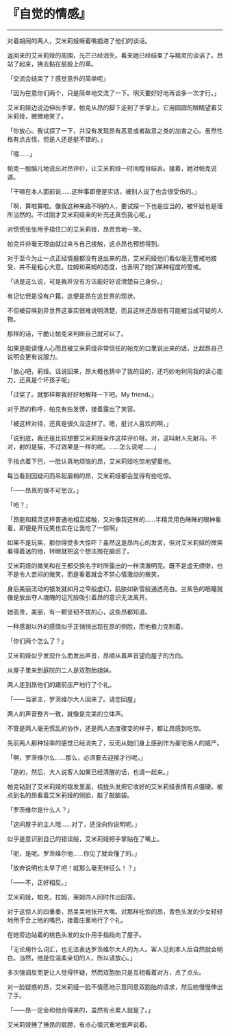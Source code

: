 # 『自觉的情感』

------

对着胡闹的两人，艾米莉娅噘着嘴插进了他们的谈话。

返回来的艾米莉娅的周围，光芒已经消失。看来她已经结束了与精灵的谈话了。昂站了起来，拂去黏在屁股上的草。

「交流会结束了？感觉意外的简单呢」

「因为在意你们两个，只是简单地交流了一下。明天要好好地再谈多一次才行。」

艾米莉娅边说边伸出手掌，帕克从昂的脚下走到了手掌上。它用圆圆的眼睛望着艾米莉娅，微微地笑了。

「你放心。我试探了一下，并没有发现昂有恶意或者敌意之类的加害之心。虽然性格有点古怪，但是人还是挺不错的。」

「喂……」

帕克一股脑儿地说出对昂评价，让艾米莉娅一时间瞠目结舌。接着，她对帕克说道。

「干嘛在本人面前说……这种事即便是实话，被别人说了也会很受伤的。」

「啊，算啦算啦。像我这种来路不明的人，要试探一下也是应当的，被怀疑也是理所当然的。不过刚才艾米莉娅亲的补充还真伤我心呢。」

对慌慌张张用手捂住口的艾米莉娅，昂苦苦地一笑。

帕克并非毫无理由就过来与自己接触，这点昂也预想得到。

对于至今为止一点正经情报都没有说出来的昂，艾米莉娅他们看似毫无警戒地接受，并不是粗心大意。拉姆和莱姆的态度，也表明了她们某种程度的警戒。

「话是这么说，可是我并没有方法能好好说清楚自己身份。」

有记忆但是没有户籍，这便是昂在这世界的现状。

不但被召唤到异世界这事实很难说明清楚，而且这样还昂很有可能被当成可疑的人物。

那样的话，干脆让帕克来判断自己就可以了。

如果是能读懂人心而且被艾米莉娅非常信任的帕克的口里说出来的话，比起昂自己说明会更有说服力。

「放心吧，莉娅。话说回来，昂大概也猜中了我的目的，还巧妙地利用我的读心能力，还真是个坏孩子呢」

「过奖了。就那样帮我好好地解释一下吧。My friend。」

对于昂的称呼，帕克有些发愣，接着露出了笑容。

「被这样对待，还真是很久没这样了。嗯，挺讨人喜欢的啊，」

「说到底，我还是比较想要艾米莉娅亲作这样评价呀。对，这叫射人先射马。不对，射的是猫，不过效果是一样的呢。……怎么说呢……」

手指点着下巴，一脸认真地烦恼的昂，艾米莉娅吃惊地望着他。

每当看到因疑问而吊起眉梢的昂，艾米莉娅都会显得有些吃惊。

「——昂真的很不可思议。」

「哈？」

「昂能和精灵这样普通地相互接触，又对像我这样的……半精灵用色眯眯的眼神看着，即便是开玩笑也实在让我吃了一惊啊」

如果不是玩笑，那你得受多大惊吓？虽然这是昂内心的发言，但对艾米莉娅的微笑看得着迷的他，转眼就把这个想法抛在脑后了。

艾米莉娅的微笑和在王都交换名字时所露出的一样清澈明亮。既不是虚无缥缈，也不是令人苦闷的微笑，而是看着就会不禁心情激动的微笑。

身后美丽流动的银发就如月之雫般虚幻，肌肤如新雪般通透亮白。兰紫色的眼瞳就像是放出夺人魂魄的诅咒般吸引着昂的意识无法离开。

她高贵，美丽，有一颗坚韧不拔的心，这些昂都知道。

一种感谢以外的感情似乎正悄悄出现在昂的侧脸，而他极力克制着。

「你们两个怎么了？」

艾米莉娅似乎发现什么而发出声音，昂顺从着声音望向屋子的方向。

从屋子里来到庭院的二人是双胞胎姐妹。

两人走到昂他们的跟前庄严地行了个礼。

「——当家主，罗茨维尔大人回来了。请您回屋」

两人的声音整齐一致，就像是完美的立体声。

不管是两人毫无慌乱的协作，还是两人态度骤变的样子，都让昂感到吃惊。

先前两人那种轻率的感觉已经消失了，反而从她们身上感到作为豪宅佣人的威严。

「啊，罗茨维尔么……那么，必须要去迎接才行呢。」

「是的，然后，大人说客人如果已经清醒的话，也请一起来。」

帕克钻到了艾米莉娅的银发里面，梳拢头发把它收好的艾米莉娅表情有点僵硬。被点到名的昂看着艾米莉娅的侧脸，敲了敲脑袋。

「罗茨维尔是什么人？」

「这间屋子的主人哦……对了，还没向你说明呢。」

似乎是意识到自己的错误般，艾米莉娅把手掌贴在了嘴上。

「呃，是呢。罗茨维尔他……你见了就会懂了的。」

「放弃说明也太早了吧！就那么毫无特征么！？」

「——不，正好相反。」

艾米莉娅，帕克，拉姆，莱姆四人同时作出回答。

对于这惊人的四重奏，昂呆呆地张开大嘴。对那样吃惊的昂，青色头发的少女轻轻地用手合上他的嘴巴，接着庄重地行了个礼。

在她旁边站着的桃色头发的女仆用手指指向了屋子。

「无论用什么词汇，也无法表达罗茨维尔大人的为人。客人见到本人后自然就会明白。当然，他是位温柔亲切的人，所以请放心。」

多次强调反而更让人觉得怀疑，然而双胞胎只是互相看着对方，点了点头。

对一脸疑惑的昂，艾米莉娅一脸不情愿地示意同意双胞胎的请求，然后她慢慢伸出了手。

「——昂一定会和他合得来的，虽然有点累人就是了。」

艾米莉娅捶了捶昂的肩膀，有点心情沉重地低声说着。
